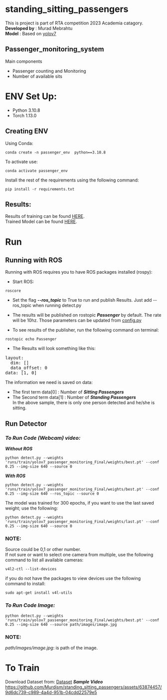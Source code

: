 # standing_sitting_passengers
This is project is part of RTA competition 2023 Academia catagory.  
**Developed by** :  Murad Mebrahtu   
**Model** :  Based on [yolov7](https://github.com/WongKinYiu/yolov7) 


## Passenger_monitoring_system
Main components
- Passenger counting and Monitoring
- Number of available sits
# ENV Set Up:
- Python 3.10.8
- Torch  1.13.0 

## Creating ENV  
Using Conda:  
```
conda create -n passenger_env  python==3.10.8
```

To activate use:  
```
conda activate passenger_env 
```

Install the rest of the requirements using the following command:
``` 
pip install -r requirements.txt 
```
## Results:
Results of training can be found [HERE](https://github.com/Murdism/standing_sitting_passengers/tree/main/runs/train/yolov7_passenger_monitoring_Final).  
Trained Model can be found [HERE](https://github.com/Murdism/standing_sitting_passengers/tree/main/runs/train/yolov7_passenger_monitoring_Final/weights).

 
# Run
## Running with ROS 
Running with ROS requires you to have ROS packages installed (rospy):
- Start ROS:
```  
roscore 
```  
- Set the flag ***--ros_topic*** to True to run and publish Results. Just add --ros_topic when running detect.py

- The results will be published on rostopic ***Passenger*** by default. The rate will be 10hz. Those parameters can be updated from [config.py](https://github.com/Murdism/standing_sitting_passengers/blob/main/config.py)
-  To see results of the publisher, run the following command on terminal:
```  
rostopic echo Passenger 
```
- The Results will look something like this: 
<pre>
layout: 
  dim: []
  data_offset: 0
data: [1, 0]
</pre>
The information we need is saved on data: 
  - The first term data[0] : Number of ***Sitting Passengers***
  - The Second term data[1] : Number of ***Standing Passengers***  
In the above sample, there is only one person detected and he/she is sitting.  
## Run Detector 
### ***To Run Code (Webcam) video:***
***Without ROS***  
```  
python detect.py --weights 'runs/train/yolov7_passenger_monitoring_Final/weights/best.pt' --conf 0.25 --img-size 640 --source 0

```
***With ROS***
```  
python detect.py --weights 'runs/train/yolov7_passenger_monitoring_Final/weights/best.pt' --conf 0.25 --img-size 640 --ros_topic --source 0

```
The model was trained for 300 epochs, if you want to use the last saved weight; use the following:
```    
python detect.py --weights 'runs/train/yolov7_passenger_monitoring_Final/weights/last.pt' --conf 0.25 --img-size 640 --source 0
```
### **NOTE:** 
Source could be 0,1 or other number.  
If not sure or want to select one camera from multiple, use the following command to list all available cameras:    
```   
v4l2-ctl --list-devices
```
if you do not have the packages to view devices use the following command to install:
``` 
sudo apt-get install v4l-utils  
```
### *To Run Code Image:*  
```   
python detect.py --weights 'runs/train/yolov7_passenger_monitoring_Final/weights/best.pt' --conf 0.25 --img-size 640 --source path/images/image.jpg
```

### **NOTE:** 
*path/images/image.jpg*:  is path of the image.

# To Train
Download Dataset from:
[Dataset](https://kuacae-my.sharepoint.com/:f:/g/personal/100043387_ku_ac_ae/EuWNC6lIqbFKnhFcOijec44BSKkB2czz8lFgPPHaTcAtlQ?e=dT1Xju)
***Sample Video***
https://github.com/Murdism/standing_sitting_passengers/assets/63874457/9d6dc739-c989-4a4d-951b-04cdd22579e5


